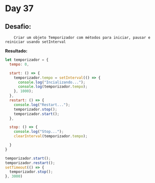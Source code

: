 # Day 37


## Desafio:

		Criar um objeto Temporizador com métodos para iniciar, pausar e reiniciar usando setInterval	

**Resultado:**

```javascript
let temporizador = {
  tempo: 0,

  start: () => {
    temporizador.tempo = setInterval(() => {
      console.log("Incializando...");
      console.log(temporizador.tempo);
    }, 1000);
  },
  restart: () => {
    console.log("Restart...");
    temporizador.stop();
    temporizador.start();
  },

  stop: () => {
    console.log("Stop...");
    clearInterval(temporizador.tempo);

  }
}

temporizador.start();
temporizador.restart();
setTimeout(() => {
  temporizador.stop();
}, 3000)